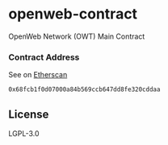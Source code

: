 # openweb-contract
 OpenWeb Network (OWT) Main Contract


### Contract Address
See on [Etherscan]
```
0x68fcb1f0d07000a84b569ccb647dd8fe320cddaa
```

License
----

LGPL-3.0


[Etherscan]: <https://etherscan.io/address/0x68fcb1f0d07000a84b569ccb647dd8fe320cddaa>
